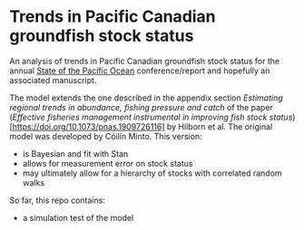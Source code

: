 # Trends in Pacific Canadian groundfish stock status

An analysis of trends in Pacific Canadian groundfish stock status for the annual [State of the Pacific Ocean](https://www.dfo-mpo.gc.ca/oceans/soto-rceo/pacific-pacifque/index-eng.html) conference/report and hopefully an associated manuscript.

The model extends the one described in the appendix section *Estimating regional trends in abundance, fishing pressure and catch* of the paper (*Effective fisheries management instrumental in improving fish stock status*)[https://doi.org/10.1073/pnas.1909726116] by Hilborn et al. The original model was developed by Cóilín Minto. This version:
* is Bayesian and fit with Stan
* allows for measurement error on stock status
* may ultimately allow for a hierarchy of stocks with correlated random walks

So far, this repo contains:
* a simulation test of the model
